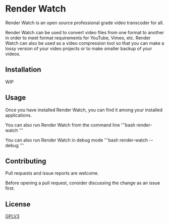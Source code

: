 # Render Watch
Render Watch is an open source professional grade video transcoder for all.

Render Watch can be used to convert video files from one format to another
in order to meet format requirements for YouTube, Vimeo, etc. Render Watch
can also be used as a video compression tool so that you can make a lossy
version of your video projects or to make smaller backup of your videos.

## Installation
WIP

## Usage
Once you have installed Render Watch, you can find it among your installed
applications.

You can also run Render Watch from the command line
'''bash
render-watch
'''

You can also run Render Watch in debug mode
'''bash
render-watch --debug
'''

## Contributing
Pull requests and issue reports are welcome.

Before opening a pull request, consider discussing the change
as an issue first.

## License
[GPLV3](https://www.gnu.org/licenses/gpl-3.0.en.html)
